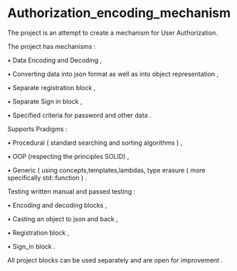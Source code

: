 # Authorization_encoding_mechanism

The project is an attempt to create a mechanism for User Authorization.

The project has mechanisms :

• Data Encoding and Decoding ,

• Converting data into json format as well as into object representation ,

• Separate registration block ,

• Separate Sign in block ,

• Specified criteria for password and other data ․


Supports Pradigms :

• Procedural ( standard searching and sorting algorithms ) ,

• OOP (respecting the principles SOLID) ,

• Generic ( using concepts,templates,lambdas, type erasure ( more specifically std::function ) .


Testing written manual and passed testing  :

• Encoding and decoding blocks ,

• Casting an object to json and back ,

• Registration block ,

• Sign_in block .


All project blocks can be used separately and are open for improvement .
